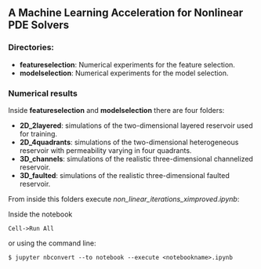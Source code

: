 ## A Machine Learning Acceleration for Nonlinear PDE Solvers

### Directories:

- **featureselection**: Numerical experiments for the feature selection.
- **modelselection**: Numerical experiments for the model selection.

### Numerical results

Inside **featureselection** and **modelselection** there are four folders:

- **2D_2layered**: simulations of the two-dimensional layered reservoir used for training.
- **2D_4quadrants**: simulations of the two-dimensional heterogeneous reservoir with permeability varying in four quadrants.
- **3D_channels**: simulations of the realistic three-dimensional channelized reservoir.
- **3D_faulted**:  simulations of the realistic three-dimensional faulted reservoir.

From inside this folders execute *non_linear_iterations_ximproved.ipynb*: 

Inside the notebook
```
Cell->Run All 
```

or using the command line:
```
$ jupyter nbconvert --to notebook --execute <notebookname>.ipynb
```


